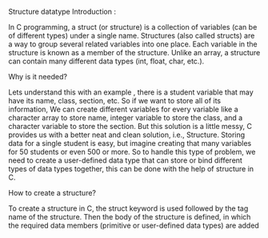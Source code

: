 Structure datatype Introduction :

In C programming, a struct (or structure) is a collection of variables (can be of different types) under a single name. 
Structures (also called structs) are a way to group several related variables into one place. 
Each variable in the structure is known as a member of the structure. Unlike an array, a structure can contain many different data types (int, float, char, etc.).

Why is it needed?

Lets understand this with an example , there is a student variable that may have its name, class, section, etc. 
So if we want to store all of its information, We can create different variables for every variable like a character array to store name,
integer variable to store the class, and a character variable to store the section. But this solution is a little messy, C provides us with
a better neat and clean solution, i.e., Structure. Storing data for a single student is easy, but imagine creating that many variables for 50 
students or even 500 or more. So to handle this type of problem, we need to create a user-defined data type that can store or bind different
types of data types together, this can be done with the help of structure in C.

How to create a structure?

To create a structure in C, the struct keyword is used followed by the tag name of the structure. Then the body of the structure 
is defined, in which the required data members (primitive or user-defined data types) are added
